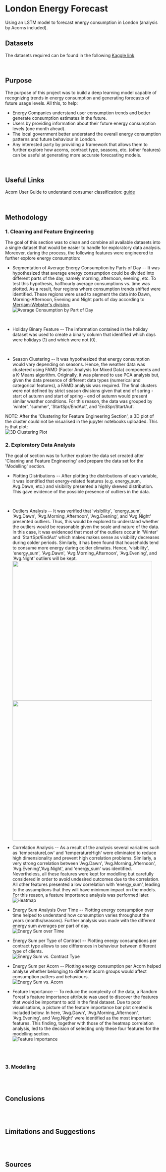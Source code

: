 # London Energy Forecast

Using an LSTM model to forecast energy consumption in London (analysis by Acorns included).

## Datasets

The datasets required can be found in the following [Kaggle link](https://www.kaggle.com/jeanmidev/smart-meters-in-london)

<br />


## Purpose

The purpose of this project was to build a deep learning model capable of recognizing trends in energy consumption and generating forecasts of future usage levels. All this, to help:

* Energy Companies understand user consumption trends and better generate consumption estimates in the future.
* Users by providing information about their future energy consumption levels (one month ahead). 
* The local government better understand the overall energy consumption patterns and future behaviour in London. 
* Any interested party by providing a framework that allows them to further explore how acorns, contract type, seasons, etc. (other features) can be useful at generating more accurate forecasting models. 

<br />

 
## Useful Links 

Acorn User Guide to understand consumer classification: [guide](https://acorn.caci.co.uk/downloads/Acorn-User-guide.pdf)

<br />

## Methodology

### 1. Cleaning and Feature Engineering

The goal of this section was to clean and combine all available datasets into a single dataset that would be easier to handle for exploratory data analysis. Moreover, during the process, the following features were engineered to further explore energy consumption:

* Segmentation of Average Energy Consumption by Parts of Day -- It was hypothesized that average energy consumption could be divided into different parts of the day, namely morning, afternoon, evening, etc. To test this hypothesis, halfhourly average consumptions vs. time was plotted. As a result, four regions where consumption trends shifted were identified. These regions were used to segment the data into Dawn, Morning-Afternoon, Evening and Night parts of day according to [Merriam-Webster's division](https://www.learnersdictionary.com/qa/parts-of-the-day-early-morning-late-morning-etc).<br />
![Average Consumption by Part of Day](https://github.com/nicolasrosal98/London-Energy-Forecast/blob/master/Images/averagepartsofday.png)
<br />

* Holiday Binary Feature -- The information contained in the holiday dataset was used to create a binary column that identified which days were holidays (1) and which were not (0). 
<br />

* Season Clustering -- It was hypothesized that energy consumption would vary depending on seasons. Hence, the weather data was clustered using FAMD (Factor Analysis for Mixed Data) components and a K-Means algorithm. Originally, it was planned to use PCA analysis but, given the data presence of different data types (numerical and categorical features), a FAMD analysis was required. The final clusters were not defined by strict season divisions given that end of spring - start of autumn and start of spring - end of autumn would present similar weather conditions. For this reason, the data was grouped by 'winter', 'summer', 'StartSpr/EndAut', and 'EndSpr/StartAut'. <br />

NOTE: After the 'Clustering for Feature Engineering Section', a 3D plot of the cluster could not be visualised in the jupyter notebooks uploaded. This is that plot: <br />
![3D Clustering Plot](https://github.com/nicolasrosal98/London-Energy-Forecast/blob/master/Images/cluster.png)
<br />


### 2. Exploratory Data Analysis

The goal of section was to further explore the data set created after 'Cleaning and Feature Engineering' and prepare the data set for the 'Modelling' section. 

* Plotting Distributions -- After plotting the distributions of each variable, it was identified that energy-related features (e.g. energy_sum, Avg.Dawn, etc.) and visibility presented a highly skewed distribution. This gave evidence of the possible presence of outliers in the data.
<br />

* Outliers Analysis -- It was verified that 'visibility', 'energy_sum', 'Avg.Dawn', 'Avg.Morning_Afternoon', 'Avg.Evening', and 'Avg.Night' presented outliers. Thus, this would be explored to understand whether the outliers would be reasonable given the scale and nature of the data. In this case, it was evidenced that most of the outliers occur in 'Winter' and 'StartSpr/EndAut' which makes makes sense as visibility decreases during colder periods. Similarly, it has been found that households tend to consume more energy during colder climates. Hence, 'visibility', 'energy_sum', 'Avg.Dawn', 'Avg.Morning_Afternoon', 'Avg.Evening', and 'Avg.Night' outliers will be kept. <br />
<img src="https://github.com/nicolasrosal98/London-Energy-Forecast/blob/master/Images/visibility.png" width="450"/> <img src="https://github.com/nicolasrosal98/London-Energy-Forecast/blob/master/Images/energy_sumout.png" width="450"/>

* Correlation Analysis -- As a result of the analysis several variables such as 'temperatureLow' and 'temperatureHigh' were eliminated to reduce high dimensionality and prevent high correlation problems. Similarly, a very strong correlation between 'Avg.Dawn', 'Avg.Morning_Afternoon', 'Avg.Evening','Avg.Night', and 'energy_sum' was identified. Nevertheless, all these features were kept for modelling but carefully considered in order to avoid undesired outcomes due to the correlation. All other features presented a low correlation with 'energy_sum', leading to the assumptions that they will have minimum impact on the models. For this reason, a feature importance analysis was performed later. <br />
![Heatmap](https://github.com/nicolasrosal98/London-Energy-Forecast/blob/master/Images/heatmap.png)

* Energy Sum Analysis Over Time -- Plotting energy consumption over time helped to understand how consumption varies throughout the years (months/seasons). Further analysis was made with the different energy sum averages per part of day. <br /> 
![Energy Sum over Time](https://github.com/nicolasrosal98/London-Energy-Forecast/blob/master/Images/energyvstime)

* Energy Sum per Type of Contract -- Plotting energy consumptions per contract type allows to see differences in behaviour between different type of clients.<br /> 
![Energy Sum vs. Contract Type](https://github.com/nicolasrosal98/London-Energy-Forecast/blob/master/Images/ContractType)

* Energy Sum per Acorn -- Plotting energy consumption per Acorn helped analyse whether belonging to different acorn groups would affect consumption patters and behaviours. <br /> 
![Energy Sum vs. Acorn](https://github.com/nicolasrosal98/London-Energy-Forecast/blob/master/Images/acorns)

* Feature Importance -- To reduce the complexity of the data, a Random Forest's feature importance attribute was used to discover the features that would be important to add in the final dataset. Due to poor visualisations, a picture of the feature importance bar plot created is included below. In here, 'Avg.Dawn', 'Avg.Morning_Afternoon', 'Avg.Evening', and 'Avg.Night' were identified as the most important features. This finding, together with those of the heatmap correlation analysis, led to the decision of selecting only these four features for the modelling section. <br /> 
![Feature Importance](https://github.com/nicolasrosal98/London-Energy-Forecast/blob/master/Images/featureimportance)

<br /><br />

### 3. Modelling

<br /><br />

## Conclusions

<br /><br />

## Limitations and Suggestions

<br /><br />

## Sources

<br /><br />
